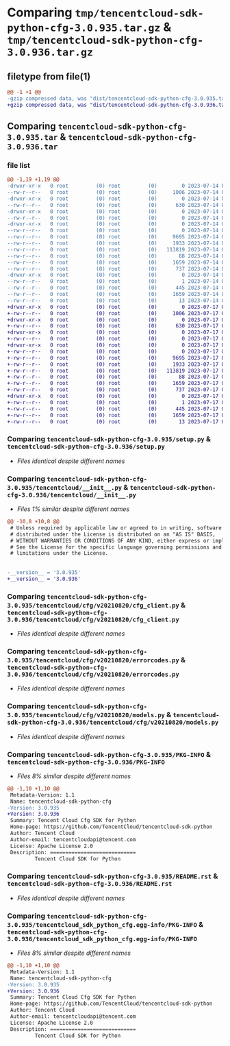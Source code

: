 # Comparing `tmp/tencentcloud-sdk-python-cfg-3.0.935.tar.gz` & `tmp/tencentcloud-sdk-python-cfg-3.0.936.tar.gz`

## filetype from file(1)

```diff
@@ -1 +1 @@
-gzip compressed data, was "dist/tencentcloud-sdk-python-cfg-3.0.935.tar", last modified: Fri Jul 14 00:19:19 2023, max compression
+gzip compressed data, was "dist/tencentcloud-sdk-python-cfg-3.0.936.tar", last modified: Mon Jul 17 00:20:14 2023, max compression
```

## Comparing `tencentcloud-sdk-python-cfg-3.0.935.tar` & `tencentcloud-sdk-python-cfg-3.0.936.tar`

### file list

```diff
@@ -1,19 +1,19 @@
-drwxr-xr-x   0 root         (0) root         (0)        0 2023-07-14 00:19:19.000000 tencentcloud-sdk-python-cfg-3.0.935/
--rw-r--r--   0 root         (0) root         (0)     1006 2023-07-14 00:19:19.000000 tencentcloud-sdk-python-cfg-3.0.935/setup.py
-drwxr-xr-x   0 root         (0) root         (0)        0 2023-07-14 00:19:19.000000 tencentcloud-sdk-python-cfg-3.0.935/tencentcloud/
--rw-r--r--   0 root         (0) root         (0)      630 2023-07-14 00:19:19.000000 tencentcloud-sdk-python-cfg-3.0.935/tencentcloud/__init__.py
-drwxr-xr-x   0 root         (0) root         (0)        0 2023-07-14 00:19:19.000000 tencentcloud-sdk-python-cfg-3.0.935/tencentcloud/cfg/
--rw-r--r--   0 root         (0) root         (0)        0 2023-07-14 00:19:19.000000 tencentcloud-sdk-python-cfg-3.0.935/tencentcloud/cfg/__init__.py
-drwxr-xr-x   0 root         (0) root         (0)        0 2023-07-14 00:19:19.000000 tencentcloud-sdk-python-cfg-3.0.935/tencentcloud/cfg/v20210820/
--rw-r--r--   0 root         (0) root         (0)        0 2023-07-14 00:19:19.000000 tencentcloud-sdk-python-cfg-3.0.935/tencentcloud/cfg/v20210820/__init__.py
--rw-r--r--   0 root         (0) root         (0)     9695 2023-07-14 00:19:19.000000 tencentcloud-sdk-python-cfg-3.0.935/tencentcloud/cfg/v20210820/cfg_client.py
--rw-r--r--   0 root         (0) root         (0)     1933 2023-07-14 00:19:19.000000 tencentcloud-sdk-python-cfg-3.0.935/tencentcloud/cfg/v20210820/errorcodes.py
--rw-r--r--   0 root         (0) root         (0)   113819 2023-07-14 00:19:19.000000 tencentcloud-sdk-python-cfg-3.0.935/tencentcloud/cfg/v20210820/models.py
--rw-r--r--   0 root         (0) root         (0)       88 2023-07-14 00:19:19.000000 tencentcloud-sdk-python-cfg-3.0.935/setup.cfg
--rw-r--r--   0 root         (0) root         (0)     1659 2023-07-14 00:19:19.000000 tencentcloud-sdk-python-cfg-3.0.935/PKG-INFO
--rw-r--r--   0 root         (0) root         (0)      737 2023-07-14 00:19:19.000000 tencentcloud-sdk-python-cfg-3.0.935/README.rst
-drwxr-xr-x   0 root         (0) root         (0)        0 2023-07-14 00:19:19.000000 tencentcloud-sdk-python-cfg-3.0.935/tencentcloud_sdk_python_cfg.egg-info/
--rw-r--r--   0 root         (0) root         (0)        1 2023-07-14 00:19:19.000000 tencentcloud-sdk-python-cfg-3.0.935/tencentcloud_sdk_python_cfg.egg-info/dependency_links.txt
--rw-r--r--   0 root         (0) root         (0)      445 2023-07-14 00:19:19.000000 tencentcloud-sdk-python-cfg-3.0.935/tencentcloud_sdk_python_cfg.egg-info/SOURCES.txt
--rw-r--r--   0 root         (0) root         (0)     1659 2023-07-14 00:19:19.000000 tencentcloud-sdk-python-cfg-3.0.935/tencentcloud_sdk_python_cfg.egg-info/PKG-INFO
--rw-r--r--   0 root         (0) root         (0)       13 2023-07-14 00:19:19.000000 tencentcloud-sdk-python-cfg-3.0.935/tencentcloud_sdk_python_cfg.egg-info/top_level.txt
+drwxr-xr-x   0 root         (0) root         (0)        0 2023-07-17 00:20:14.000000 tencentcloud-sdk-python-cfg-3.0.936/
+-rw-r--r--   0 root         (0) root         (0)     1006 2023-07-17 00:20:14.000000 tencentcloud-sdk-python-cfg-3.0.936/setup.py
+drwxr-xr-x   0 root         (0) root         (0)        0 2023-07-17 00:20:14.000000 tencentcloud-sdk-python-cfg-3.0.936/tencentcloud/
+-rw-r--r--   0 root         (0) root         (0)      630 2023-07-17 00:20:14.000000 tencentcloud-sdk-python-cfg-3.0.936/tencentcloud/__init__.py
+drwxr-xr-x   0 root         (0) root         (0)        0 2023-07-17 00:20:14.000000 tencentcloud-sdk-python-cfg-3.0.936/tencentcloud/cfg/
+-rw-r--r--   0 root         (0) root         (0)        0 2023-07-17 00:20:14.000000 tencentcloud-sdk-python-cfg-3.0.936/tencentcloud/cfg/__init__.py
+drwxr-xr-x   0 root         (0) root         (0)        0 2023-07-17 00:20:14.000000 tencentcloud-sdk-python-cfg-3.0.936/tencentcloud/cfg/v20210820/
+-rw-r--r--   0 root         (0) root         (0)        0 2023-07-17 00:20:14.000000 tencentcloud-sdk-python-cfg-3.0.936/tencentcloud/cfg/v20210820/__init__.py
+-rw-r--r--   0 root         (0) root         (0)     9695 2023-07-17 00:20:14.000000 tencentcloud-sdk-python-cfg-3.0.936/tencentcloud/cfg/v20210820/cfg_client.py
+-rw-r--r--   0 root         (0) root         (0)     1933 2023-07-17 00:20:14.000000 tencentcloud-sdk-python-cfg-3.0.936/tencentcloud/cfg/v20210820/errorcodes.py
+-rw-r--r--   0 root         (0) root         (0)   113819 2023-07-17 00:20:14.000000 tencentcloud-sdk-python-cfg-3.0.936/tencentcloud/cfg/v20210820/models.py
+-rw-r--r--   0 root         (0) root         (0)       88 2023-07-17 00:20:14.000000 tencentcloud-sdk-python-cfg-3.0.936/setup.cfg
+-rw-r--r--   0 root         (0) root         (0)     1659 2023-07-17 00:20:14.000000 tencentcloud-sdk-python-cfg-3.0.936/PKG-INFO
+-rw-r--r--   0 root         (0) root         (0)      737 2023-07-17 00:20:14.000000 tencentcloud-sdk-python-cfg-3.0.936/README.rst
+drwxr-xr-x   0 root         (0) root         (0)        0 2023-07-17 00:20:14.000000 tencentcloud-sdk-python-cfg-3.0.936/tencentcloud_sdk_python_cfg.egg-info/
+-rw-r--r--   0 root         (0) root         (0)        1 2023-07-17 00:20:14.000000 tencentcloud-sdk-python-cfg-3.0.936/tencentcloud_sdk_python_cfg.egg-info/dependency_links.txt
+-rw-r--r--   0 root         (0) root         (0)      445 2023-07-17 00:20:14.000000 tencentcloud-sdk-python-cfg-3.0.936/tencentcloud_sdk_python_cfg.egg-info/SOURCES.txt
+-rw-r--r--   0 root         (0) root         (0)     1659 2023-07-17 00:20:14.000000 tencentcloud-sdk-python-cfg-3.0.936/tencentcloud_sdk_python_cfg.egg-info/PKG-INFO
+-rw-r--r--   0 root         (0) root         (0)       13 2023-07-17 00:20:14.000000 tencentcloud-sdk-python-cfg-3.0.936/tencentcloud_sdk_python_cfg.egg-info/top_level.txt
```

### Comparing `tencentcloud-sdk-python-cfg-3.0.935/setup.py` & `tencentcloud-sdk-python-cfg-3.0.936/setup.py`

 * *Files identical despite different names*

### Comparing `tencentcloud-sdk-python-cfg-3.0.935/tencentcloud/__init__.py` & `tencentcloud-sdk-python-cfg-3.0.936/tencentcloud/__init__.py`

 * *Files 1% similar despite different names*

```diff
@@ -10,8 +10,8 @@
 # Unless required by applicable law or agreed to in writing, software
 # distributed under the License is distributed on an "AS IS" BASIS,
 # WITHOUT WARRANTIES OR CONDITIONS OF ANY KIND, either express or implied.
 # See the License for the specific language governing permissions and
 # limitations under the License.
 
 
-__version__ = '3.0.935'
+__version__ = '3.0.936'
```

### Comparing `tencentcloud-sdk-python-cfg-3.0.935/tencentcloud/cfg/v20210820/cfg_client.py` & `tencentcloud-sdk-python-cfg-3.0.936/tencentcloud/cfg/v20210820/cfg_client.py`

 * *Files identical despite different names*

### Comparing `tencentcloud-sdk-python-cfg-3.0.935/tencentcloud/cfg/v20210820/errorcodes.py` & `tencentcloud-sdk-python-cfg-3.0.936/tencentcloud/cfg/v20210820/errorcodes.py`

 * *Files identical despite different names*

### Comparing `tencentcloud-sdk-python-cfg-3.0.935/tencentcloud/cfg/v20210820/models.py` & `tencentcloud-sdk-python-cfg-3.0.936/tencentcloud/cfg/v20210820/models.py`

 * *Files identical despite different names*

### Comparing `tencentcloud-sdk-python-cfg-3.0.935/PKG-INFO` & `tencentcloud-sdk-python-cfg-3.0.936/PKG-INFO`

 * *Files 8% similar despite different names*

```diff
@@ -1,10 +1,10 @@
 Metadata-Version: 1.1
 Name: tencentcloud-sdk-python-cfg
-Version: 3.0.935
+Version: 3.0.936
 Summary: Tencent Cloud Cfg SDK for Python
 Home-page: https://github.com/TencentCloud/tencentcloud-sdk-python
 Author: Tencent Cloud
 Author-email: tencentcloudapi@tencent.com
 License: Apache License 2.0
 Description: ============================
         Tencent Cloud SDK for Python
```

### Comparing `tencentcloud-sdk-python-cfg-3.0.935/README.rst` & `tencentcloud-sdk-python-cfg-3.0.936/README.rst`

 * *Files identical despite different names*

### Comparing `tencentcloud-sdk-python-cfg-3.0.935/tencentcloud_sdk_python_cfg.egg-info/PKG-INFO` & `tencentcloud-sdk-python-cfg-3.0.936/tencentcloud_sdk_python_cfg.egg-info/PKG-INFO`

 * *Files 8% similar despite different names*

```diff
@@ -1,10 +1,10 @@
 Metadata-Version: 1.1
 Name: tencentcloud-sdk-python-cfg
-Version: 3.0.935
+Version: 3.0.936
 Summary: Tencent Cloud Cfg SDK for Python
 Home-page: https://github.com/TencentCloud/tencentcloud-sdk-python
 Author: Tencent Cloud
 Author-email: tencentcloudapi@tencent.com
 License: Apache License 2.0
 Description: ============================
         Tencent Cloud SDK for Python
```

